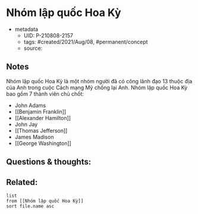 # Nhóm lập quốc Hoa Kỳ

- metadata
	- UID: P-210808-2157
	- tags: #created/2021/Aug/08, #permanent/concept 
	- source: 

## Notes
Nhóm lập quốc Hoa Kỳ là một nhóm người đã có công lãnh đạo 13 thuộc địa của Anh trong cuộc Cách mạng Mỹ chống lại Anh. Nhóm lập quốc Hoa Kỳ bao gồm 7 thành viên chủ chốt:
- John Adams
- [[Benjamin Franklin]]
- [[Alexander Hamilton]]
- John Jay
- [[Thomas Jefferson]] 
- James Madison
- [[George Washington]]

## Questions & thoughts:


## Related:
```dataview
list
from [[Nhóm lập quốc Hoa Kỳ]]
sort file.name asc
```